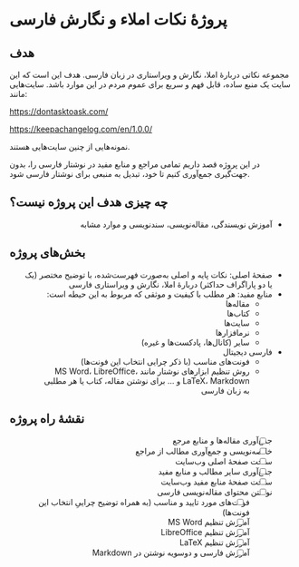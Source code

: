 # پروژهٔ نکات املاء و نگارش فارسی

## هدف
مجموعه نکاتی دربارهٔ املا، نگارش و ویراستاری در زبان فارسی.
هدف این است که این سایت یک منبع ساده، قابل فهم و سریع برای عموم مردم در این موارد باشد.
سایت‌هایی مانند:

https://dontasktoask.com/

https://keepachangelog.com/en/1.0.0/

نمونه‌هایی از چنین سایت‌هایی هستند.

در این پروژه قصد داریم تمامی مراجع و منابع مفید در نوشتار فارسی را، بدون جهت‌گیری جمع‌آوری کنیم تا خود، تبدیل به منبعی برای نوشتار فارسی شود.
## چه چیزی هدف این پروژه نیست؟
<div dir="rtl">

- آموزش نویسندگی، مقاله‌نویسی، سند‌نویسی و موارد مشابه

</div>

## بخش‌های پروژه
<div dir="auto">

- صفحهٔ اصلی: نکات پایه و اصلی به‌صورت فهرست‌شده، با توضیح مختصر (یک یا دو پاراگراف حداکثر) دربارهٔ املا، نگارش و ویراستاری فارسی
- منابع مفید: هر مطلب با کیفیت و موثقی که مربوط به این حیطه است:
    - مقاله‌ها
    - کتاب‌ها
    - سایت‌ها
    - نرمافزار‌ها
    - سایر (کانال‌ها، پادکست‌ها و غیره)
- فارسی دیجیتال
    - فونت‌های مناسب (با ذکر چرایی انتخاب این فونت‌ها)
    - روش تنظیم ابزار‌های نوشتار مانند MS Word، LibreOffice، LaTeX، Markdown و ... برای نوشتن مقاله، کتاب یا هر مطلبی به زبان فارسی

</div>

## نقشهٔ راه پروژه
<div dir="auto">

- [ ] جمع‌آوری مقاله‌ها و منابع مرجع
- [ ] خلاصه‌نویسی و جمع‌آوری مطالب از مراجع
- [ ] ساخت صفحهٔ اصلی وب‌سایت
- [ ] جمع‌آوری سایر مطالب و منابع مفید
- [ ] ساخت صفحهٔ منابع مفید وب‌سایت
- [ ] نوشتن محتوای مقاله‌نویسی فارسی
	- [ ] فونت‌های مورد تایید و مناسب (به همراه توضیح چراییِ انتخاب این فونت‌ها)
	- [ ] آموزش تنظیم MS Word
	- [ ] آموزش تنظیم LibreOffice
	- [ ] آموزش تنظیم LaTeX
	- [ ] آموزش فارسی و دوسویه نوشتن در Markdown

</div>